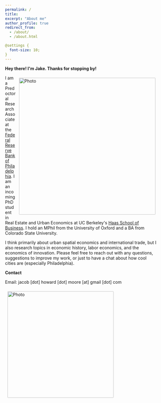 ```yaml
---
permalink: /
title: 
excerpt: "About me"
author_profile: true
redirect_from: 
  - /about/
  - /about.html

@settings {
  font-size: 10;
}
---
```



**Hey there! I'm Jake. Thanks for stopping by!**

<img align="right" src="https://jacobhmoore.github.io/images/IMG_0015.jpg" alt="Photo" style="width: 450px; border-radius: 10px; padding: 8px 8px 8px 8px"/>

I am a Predoctoral Research Associate at the [Federal Reserve Bank of Philadelphia](https://www.philadelphiafed.org/). I am an incoming PhD student in Real Estate and Urban Economics at UC Berkeley's [Haas School of Business](https://haas.berkeley.edu/realestate/). I hold an MPhil from the University of Oxford and a BA from Colorado State University.

I think primarily about urban spatial economics and international trade, but I also research topics in economic history, labor economics, and the economics of innovation. Please feel free to reach out with any questions, suggestions to improve my work, or just to have a chat about how cool cities are (especially Philadelphia).

**Contact**

Email: jacob [dot] howard [dot] moore [at] gmail [dot] com












<img align="left" src="https://jacobhmoore.github.io/images/berkeley_haas_logo.jpg" alt="Photo" style="width: 350px; border-radius: 10px; padding: 8px 8px 8px 8px"/>
